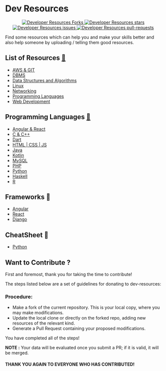 # Dev Resources

<p align="center">
  <a href="https://github.com/theritiktiwari/dev-resources/fork" target="blank">
    <img src="https://img.shields.io/github/forks/theritiktiwari/dev-resources?style=plastic" alt="Developer Resources Forks"/>
  </a>
  <a href="https://github.com/theritiktiwari/dev-resources/stargazers" target="blank">
    <img src="https://img.shields.io/github/stars/theritiktiwari/dev-resources?style=plastic" alt="Developer Resources stars"/>
  </a>
  <a href="https://github.com/theritiktiwari/dev-resources/issues" target="blank">
    <img src="https://img.shields.io/github/issues/theritiktiwari/dev-resources?style=plastic" alt="Developer Resources issues"/>
  </a>
  <a href="https://github.com/theritiktiwari/dev-resources/pulls" target="blank">
    <img src="https://img.shields.io/github/issues-pr/theritiktiwari/dev-resources?style=plastic" alt="Developer Resources pull-requests"/>
  </a>
</p>

Find some resources which can help you and make your skills better and also help someone by uploading / telling them good resources.

## List of Resources [🔗](https://github.com/theritiktiwari/dev-resources)
- [AWS & GIT](https://github.com/theritiktiwari/dev-resources/tree/main/AWS%20%26%20GIT)
- [DBMS](https://github.com/theritiktiwari/dev-resources/tree/main/DBMS)
- [Data Structures and Algorithms](https://github.com/theritiktiwari/dev-resources/tree/main/Data%20Structures%20and%20Algorithms)
- [Linux](https://github.com/theritiktiwari/dev-resources/tree/main/Linux)
- [Networking](https://github.com/theritiktiwari/dev-resources/tree/main/Networking)
- [Programming Languages](https://github.com/theritiktiwari/dev-resources/tree/main/Programming%20Languages)
- [Web Development](https://github.com/theritiktiwari/dev-resources/tree/main/Web%20Development)

## Programming Languages [🔗](https://github.com/theritiktiwari/dev-resources/tree/main/Programming%20Languages)
- [Angular & React](https://github.com/theritiktiwari/dev-resources/tree/main/Programming%20Languages/Angular%20%26%20React)
- [C & C++](https://github.com/theritiktiwari/dev-resources/tree/main/Programming%20Languages/C%20%26%20C%2B%2B)
- [Dart](https://github.com/theritiktiwari/dev-resources/tree/main/Programming%20Languages/Dart)
- [HTML | CSS | JS](https://github.com/theritiktiwari/dev-resources/tree/main/Programming%20Languages/HTML%20%7C%20CSS%20%7C%20JS)
- [Java](https://github.com/theritiktiwari/dev-resources/tree/main/Programming%20Languages/Java)
- [Kotlin](https://github.com/theritiktiwari/dev-resources/tree/main/Programming%20Languages/Kotlin)
- [MySQL](https://github.com/theritiktiwari/dev-resources/tree/main/Programming%20Languages/MySQL)
- [PHP](https://github.com/theritiktiwari/dev-resources/tree/main/Programming%20Languages/PHP)
- [Python](https://github.com/theritiktiwari/dev-resources/tree/main/Programming%20Languages/Python)
- [Haskell](https://github.com/theritiktiwari/dev-resources/blob/main/Programming%20Languages/Haskell%20Notes.pdf)
- [R](https://github.com/theritiktiwari/dev-resources/blob/main/Programming%20Languages/R%20Notes.pdf)

## Frameworks 🔗
- [Angular](https://github.com/theritiktiwari/dev-resources/tree/main/Programming%20Languages/Angular%20%26%20React)
- [React](https://github.com/theritiktiwari/dev-resources/tree/main/Programming%20Languages/Angular%20%26%20React)
- [Django](https://github.com/theritiktiwari/dev-resources/tree/main/Programming%20Languages/Python/django)

## CheatSheet 🔗
- [Python](https://github.com/theritiktiwari/dev-resources/tree/main/Programming%20Languages/Python/CheatSheet)




## Want to Contribute ?

First and foremost, thank you for taking the time to contribute!

The steps listed below are a set of guidelines for donating to dev-resources:

### Procedure:

- Make a fork of the current repository. This is your local copy, where you may make modifications.
- Update the local clone or directly on the forked repo, adding new resources of the relevant kind.
- Generate a Pull Request containing your proposed modifications.

You have completed all of the steps!


**NOTE :** Your data will be evaluated once you submit a PR; if it is valid, it will be merged.

#### THANK YOU AGAIN TO EVERYONE WHO HAS CONTRIBUTED!
